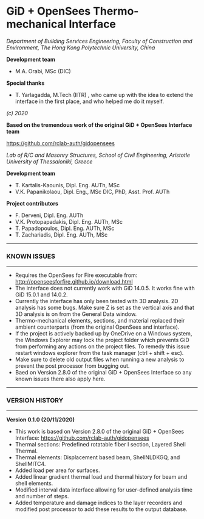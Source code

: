 # GiD + OpenSees Thermo-mechanical Interface
*Department of Building Services Engineering, Faculty of Construction and Environment, The Hong Kong Polytechnic University, China*

**Development team**

- M.A. Orabi, MSc (DIC)

**Special thanks**

- T. Yarlagadda, M.Tech (IITR)
, who came up with the idea to extend the interface in the first place, and who helped me do it myself. 

*(c) 2020*

**Based on the tremendous work of the original GiD + OpenSees Interface team**

https://github.com/rclab-auth/gidopensees

*Lab of R/C and Masonry Structures, School of Civil Engineering, Aristotle University of Thessaloniki, Greece*

**Development team**

- T. Kartalis-Kaounis, Dipl. Eng. AUTh, MSc
- V.K. Papanikolaou, Dipl. Eng., MSc DIC, PhD, Asst. Prof. AUTh

**Project contributors**

- F. Derveni, Dipl. Eng. AUTh
- V.K. Protopapadakis, Dipl. Eng. AUTh, MSc
- T. Papadopoulos, Dipl. Eng. AUTh, MSc
- T. Zachariadis, Dipl. Eng. AUTh, MSc

---

### KNOWN ISSUES

---
- Requires the OpenSees for Fire executable from: http://openseesforfire.github.io/download.html
- The interface does not currently work with GiD 14.0.5. It works fine with GiD 15.0.1 and 14.0.2.
- Currently the interface has only been tested with 3D analysis. 2D analysis has some bugs. Make sure Z is set as the vertical axis and that 3D analysis is on from the General Data window.
- Thermo-mechanical elements, sections, and material replaced their ambient counterparts (from the original OpenSees and interface).
- If the project is actively backed up by OneDrive on a Windows system, the Windows Explorer may lock the project folder which prevents GiD from performing any actions on the project files. To remedy this issue restart windows explorer from the task manager (ctrl + shift + esc).
- Make sure to delete old output files when running a new analysis to prevent the post processor from bugging out.
- Baed on Version 2.8.0 of the original GiD + OpenSees Interface so any known issues there also apply here.
---

### VERSION HISTORY

---
**Version 0.1.0 (20/11/2020)**
- This work is based on Version 2.8.0 of the original GiD + OpenSees Interface: https://github.com/rclab-auth/gidopensees
- Thermal sections: Predefined rotatable fiber I section, Layered Shell Thermal.
- Thermal elements: Displacement based beam, ShellNLDKGQ, and ShellMITC4.
- Added load per area for surfaces.
- Added linear gradient thermal load and thermal history for beam and shell elements.
- Modified interval data interface allowing for user-defined analysis time and number of steps.
- Added temperature and damage indices to the layer recorders and modified post processor to add these results to the output database.
